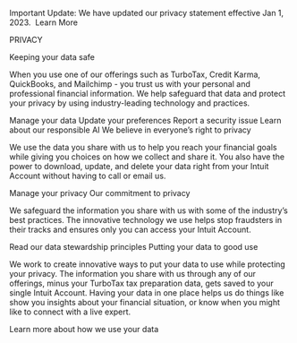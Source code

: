 Important Update: We have updated our privacy statement effective Jan 1, 2023.  Learn More

PRIVACY

Keeping your data safe

When you use one of our offerings such as TurboTax, Credit Karma, QuickBooks, and Mailchimp - you trust us with your personal and professional financial information. We help safeguard that data and protect your privacy by using industry-leading technology and practices.

Manage your data
Update your preferences
Report a security issue
Learn about our responsible AI
We believe in everyone’s right to privacy﻿

We use the data you share with us to help you reach your financial goals while giving you choices on how we collect and share it. You also have the power to download, update, and delete your data right from your Intuit Account without having to call or email us.

Manage your privacy
Our commitment to privacy

We safeguard the information you share with us with some of the industry’s best practices. The innovative technology we use helps stop fraudsters in their tracks and ensures only you can access your Intuit Account.

Read our data stewardship principles
Putting your data to good use

We work to create innovative ways to put your data to use while protecting your privacy. The information you share with us through any of our offerings, minus your TurboTax tax preparation data, gets saved to your single Intuit Account. Having your data in one place helps us do things like show you insights about your financial situation, or know when you might like to connect with a live expert.

Learn more about how we use your data